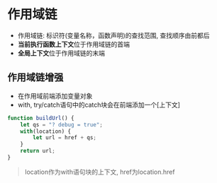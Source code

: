 # 作用域链

- 作用域链: 标识符(变量名称，函数声明)的查找范围, 查找顺序由前都后
- **当前执行函数上下文**位于作用域链的首端
- **全局上下文**位于作用域链的末端

## 作用域链增强

- 在作用域前端添加变量对象
- with, try/catch语句中的catch块会在前端添加一个[上下文]

```javascript
function buildUrl() {
    let qs = "? debug = true";
    with(location) {
        let url = href + qs;
    }
    return url;
}
```

> location作为with语句块的上下文, href为location.href